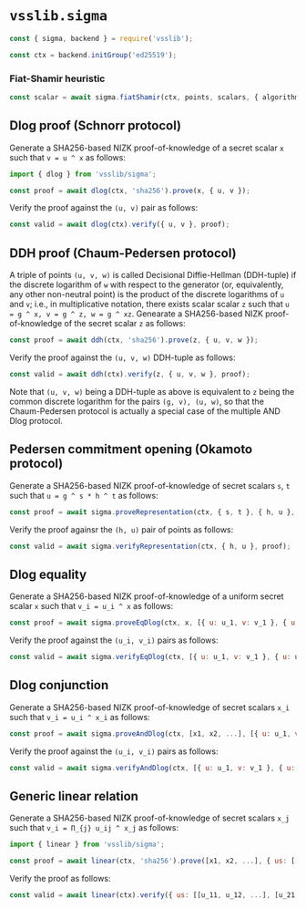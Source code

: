 # `vsslib.sigma`

```js
const { sigma, backend } = require('vsslib');

const ctx = backend.initGroup('ed25519');
```

### Fiat-Shamir heuristic

```js
const scalar = await sigma.fiatShamir(ctx, points, scalars, { algorithm, nonce });
```

## Dlog proof (Schnorr protocol)

Generate a SHA256-based NIZK proof-of-knowledge of a secret scalar `x` such
that `v = u ^ x` as follows:

```js
import { dlog } from 'vsslib/sigma';

const proof = await dlog(ctx, 'sha256').prove(x, { u, v });
```

Verify the proof against the `(u, v)` pair as follows:


```js
const valid = await dlog(ctx).verify({ u, v }, proof);
```

## DDH proof (Chaum-Pedersen protocol)

A triple of points `(u, v, w)` is called Decisional Diffie-Hellman (DDH-tuple)
if the discrete logarithm of `w` with respect to the generator (or,
equivalently, any other non-neutral point) is the product of the discrete
logarithms of `u` and `v`; i.e., in multiplicative notation, there exists
scalar scalar `z` such that `u = g ^ x, v = g ^ z, w = g ^ xz`.
Genearate a SHA256-based NIZK proof-of-knowledge of the secret scalar
`z` as follows:

```js
const proof = await ddh(ctx, 'sha256').prove(z, { u, v, w });
```

Verify the proof against the `(u, v, w)` DDH-tuple as follows:

```js
const valid = await ddh(ctx).verify(z, { u, v, w }, proof);
```

Note that `(u, v, w)` being a DDH-tuple as above is equivalent to
`z` being the common discrete logarithm for the pairs `(g, v), (u, w)`,
so that the Chaum-Pedersen protocol is actually a special case of the multiple
AND Dlog protocol.

## Pedersen commitment opening (Okamoto protocol)

Generate a SHA256-based NIZK proof-of-knowledge of secret scalars `s`, `t`
such that `u = g ^ s * h ^ t` as follows:

```js
const proof = await sigma.proveRepresentation(ctx, { s, t }, { h, u }, { algorithm: 'sha256'});
```

Verify the proof againsr the `(h, u)` pair of points as follows:

```js
const valid = await sigma.verifyRepresentation(ctx, { h, u }, proof);
```

## Dlog equality 

Generate a SHA256-based NIZK proof-of-knowledge of a uniform secret scalar `x` such
that `v_i = u_i ^ x` as follows:

```js
const proof = await sigma.proveEqDlog(ctx, x, [{ u: u_1, v: v_1 }, { u: u_2, v: v_2 }, ...], { algorithm: 'sha256' });
```

Verify the proof against the `(u_i, v_i)` pairs as follows:


```js
const valid = await sigma.verifyEqDlog(ctx, [{ u: u_1, v: v_1 }, { u: u_2, v: v_2 }, ...], proof);
```

## Dlog conjunction 

Generate a SHA256-based NIZK proof-of-knowledge of secret scalars `x_i` such
that `v_i = u_i ^ x_i` as follows:

```js
const proof = await sigma.proveAndDlog(ctx, [x1, x2, ...], [{ u: u_1, v: v_1 }, { u: u_2, v: v_2 }, ...], { algorithm: 'sha256' });
```

Verify the proof against the `(u_i, v_i)` pairs as follows:


```js
const valid = await sigma.verifyAndDlog(ctx, [{ u: u_1, v: v_1 }, { u: u_2, v: v_2 }, ...], proof);
```

## Generic linear relation 

Generate a SHA256-based NIZK proof-of-knowledge of secret scalars `x_j` such
that `v_i = Π_{j} u_ij ^ x_j` as follows:

```js
import { linear } from 'vsslib/sigma';

const proof = await linear(ctx, 'sha256').prove([x1, x2, ...], { us: [[u_11, u_12, ...], [u_21, u_22, ...], ...], vs: [v_1, v_2, ...] });
```

Verify the proof as follows:

```js
const valid = await linear(ctx).verify({ us: [[u_11, u_12, ...], [u_21, u_22, ...], ...], vs: [v_1, v_2, ...] }, proof);
```
